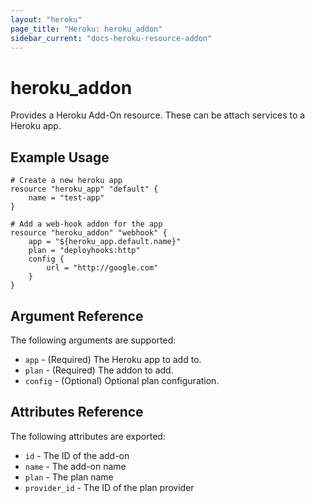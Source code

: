 ```yaml
---
layout: "heroku"
page_title: "Heroku: heroku_addon"
sidebar_current: "docs-heroku-resource-addon"
---
```


# heroku\_addon

Provides a Heroku Add-On resource. These can be attach
services to a Heroku app.

## Example Usage

```
# Create a new heroku app
resource "heroku_app" "default" {
    name = "test-app"
}

# Add a web-hook addon for the app
resource "heroku_addon" "webhook" {
    app = "${heroku_app.default.name}"
    plan = "deployhooks:http"
    config {
        url = "http://google.com"
    }
}
```

## Argument Reference

The following arguments are supported:

* `app` - (Required) The Heroku app to add to.
* `plan` - (Required) The addon to add.
* `config` - (Optional) Optional plan configuration.

## Attributes Reference

The following attributes are exported:

* `id` - The ID of the add-on
* `name` - The add-on name
* `plan` - The plan name
* `provider_id` - The ID of the plan provider

